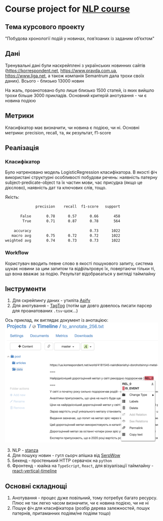 # Course project for [NLP course](https://github.com/vseloved/prj-nlp-2020)

## Тема курсового проекту

"Побудова хронології подій у новинах, пов’язаних із заданим об’єктом"

## Дані

Тренувальні дані були наскрейплені з українських новинних сайтів (https://korrespondent.net, https://www.pravda.com.ua, https://www.liga.net, а також компанія Semantrum дала трохи своїх даних). Всього - близько 13000 новин

На жаль, проанотовано було лише близько 1500 статей, із яких вийшло трохи більше 3000 прикладів. Основний критерій анотування - чи є новина подією

## Метрики

Класифікатор має визначити, чи новина є подією, чи ні. Основні метрики: precision, recall, та, як результат, f1-score

## Реалізація

### Класифікатор

Було натреновано модель LogisticRegression класифікатора. В якості фіч використані структурні особливості побудови речень: наявність патерну subject-predicate-object та їх частин мови, час присудка (якщо це дієслово), наявність дат та ключових слів, тощо.

Якість:

```
              precision    recall  f1-score   support

       False       0.78      0.57      0.66       458
        True       0.71      0.87      0.78       564

    accuracy                           0.73      1022
   macro avg       0.75      0.72      0.72      1022
weighted avg       0.74      0.73      0.73      1022
```

### Workflow

Користувач вводить певне слово в якості пошукового запиту, система шукає новини за цим запитом та відфільтровує їх, повертаючи тільки ті, що вона вважає за подію. Результат відобраєаться у вигляді таймлайну

## Інструменти

1. Для скрейпингу даних - утиліта [Apify](https://apify.com/)
2. Для анотування - [TagTog](https://www.tagtog.net/) (потім ще довго довелось писати парсер для проанатованих `.tsv`-шок...)

Ось приклад, як виглядає документ із анотацією:
![d](./images/tagtog.png)

3. NLP - [stanza](https://stanfordnlp.github.io/stanza/index.html)
4. Для пошуку новин - гугл сьорч апішка від [SerpWow](https://serpwow.com/)
5. Бекенд - простенький HTTP сервачок на `python`
6. Фронтенд - юайка на `TypeScript`, `React`, для візуалізації таймлайну - [react-vertical-timeline](https://github.com/stephane-monnot/react-vertical-timeline)

## Основні складнощі

1. Анотування - процес дуже повільний, тому потребує багато ресурсу. Плюс не так легко часом визначити, чи є новина подією, чи не ні
2. Пошук фіч для класифікатора (розбір дерева залежностей, пошук патернів, притаманних подіям/не подіям тощо)
